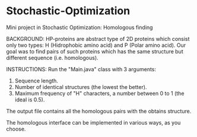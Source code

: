 # Stochastic-Optimization
Mini project in Stochastic Optimization: Homologous finding

BACKGROUND: 
HP-proteins are abstract type of 2D proteins which consist only two types: H (Hidrophobic amino acid) and P (Polar amino acid).
Our goal was to find pairs of such proteins which has the same structure but different sequence (i.e. homologous).

INSTRUCTIONS: 
Run the "Main.java" class with 3 arguments: 
1. Sequence length.
2. Number of identical structures (the lowest the better).
3. Maximum frequency of "H" characters, a number between 0 to 1 (the ideal is 0.5).

The output file contains all the homologous pairs with the obtains structure.

The homologous interface can be implemented in various ways, as you choose.

